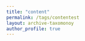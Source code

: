 ```yaml
---
title: "content"
permalink: /tags/contentest
layout: archive-taxomonoy
author_profile: true
---
```

